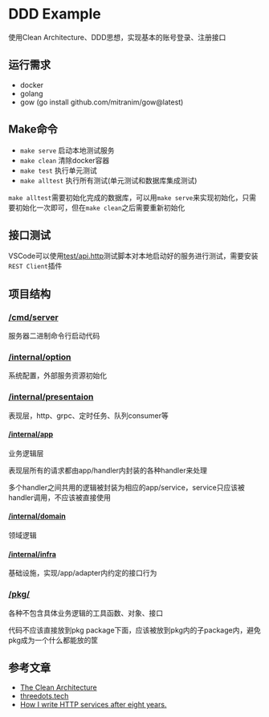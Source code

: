 # DDD Example

使用Clean Architecture、DDD思想，实现基本的账号登录、注册接口

## 运行需求

- docker
- golang
- gow (go install github.com/mitranim/gow@latest)

## Make命令

- `make serve` 启动本地测试服务
- `make clean` 清除docker容器
- `make test` 执行单元测试
- `make alltest` 执行所有测试(单元测试和数据库集成测试)

`make alltest`需要初始化完成的数据库，可以用`make serve`来实现初始化，只需要初始化一次即可，但在`make clean`之后需要重新初始化

## 接口测试

VSCode可以使用[test/api.http](./test/api.http)测试脚本对本地启动好的服务进行测试，需要安装`REST Client`插件

## 项目结构

### [/cmd/server](./cmd/server/)

服务器二进制命令行启动代码

### [/internal/option](./internal/option/)

系统配置，外部服务资源初始化

### [/internal/presentaion](./internal/presentation/)

表现层，http、grpc、定时任务、队列consumer等

#### [/internal/app](./internal/app/)

业务逻辑层

表现层所有的请求都由app/handler内封装的各种handler来处理

多个handler之间共用的逻辑被封装为相应的app/service，service只应该被handler调用，不应该被直接使用

#### [/internal/domain](./internal/domain/)

领域逻辑

#### [/internal/infra](./internal/infra/)

基础设施，实现/app/adapter内约定的接口行为

### [/pkg/](./pkg/)

各种不包含具体业务逻辑的工具函数、对象、接口

代码不应该直接放到pkg package下面，应该被放到pkg内的子package内，避免pkg成为一个什么都能放的筐

## 参考文章

- [The Clean Architecture](https://blog.cleancoder.com/uncle-bob/2012/08/13/the-clean-architecture.html)
- [threedots.tech](https://threedots.tech/)
- [How I write HTTP services after eight years.](https://pace.dev/blog/2018/05/09/how-I-write-http-services-after-eight-years.html)
